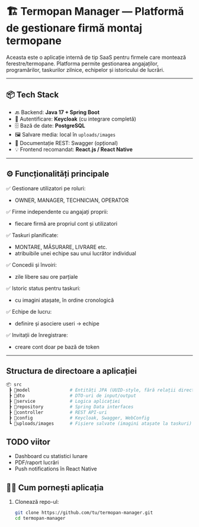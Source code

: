 # 🏗️ Termopan Manager — Platformă de gestionare firmă montaj termopane

Aceasta este o aplicație internă de tip SaaS pentru firmele care montează ferestre/termopane. Platforma permite gestionarea angajaților, programărilor, taskurilor zilnice, echipelor și istoricului de lucrări.

---

## 📦 Tech Stack

- 🔙 Backend: **Java 17 + Spring Boot**
- 🔐 Autentificare: **Keycloak** (cu integrare completă)
- 🗄️ Bază de date: **PostgreSQL**
- 🖼️ Salvare media: local în `uploads/images`
- 🧾 Documentație REST: Swagger (opțional)
- 💡 Frontend recomandat: **React.js / React Native**

---

## ⚙️ Funcționalități principale

✅ Gestionare utilizatori pe roluri:
- OWNER, MANAGER, TECHNICIAN, OPERATOR

✅ Firme independente cu angajați proprii:
- fiecare firmă are propriul cont și utilizatori

✅ Taskuri planificate:
- MONTARE, MĂSURARE, LIVRARE etc.
- atribuibile unei echipe sau unui lucrător individual

✅ Concedii și învoiri:
- zile libere sau ore parțiale

✅ Istoric status pentru taskuri:
- cu imagini atașate, în ordine cronologică

✅ Echipe de lucru:
- definire și asociere useri -> echipe

✅ Invitații de înregistrare:
- creare cont doar pe bază de token

---

## Structura de directoare a aplicației

```bash
📦 src
 ┣ 📂model               # Entități JPA (UUID-style, fără relații directe)
 ┣ 📂dto                 # DTO-uri de input/output
 ┣ 📂service             # Logica aplicației
 ┣ 📂repository          # Spring Data interfaces
 ┣ 📂controller          # REST API-uri
 ┣ 📂config              # Keycloak, Swagger, WebConfig
 ┗ 📂uploads/images      # Fișiere salvate (imagini atașate la taskuri)
```

## TODO viitor
-  Dashboard cu statistici lunare
-  PDF/raport lucrări
- Push notifications în React Native

## 🧑‍💻 Cum pornești aplicația

1. Clonează repo-ul:
   ```bash
   git clone https://github.com/tu/termopan-manager.git
   cd termopan-manager
    ```
